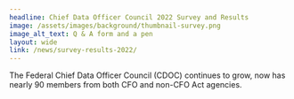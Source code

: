 ```yaml
---
headline: Chief Data Officer Council 2022 Survey and Results
image: /assets/images/background/thumbnail-survey.png
image_alt_text: Q & A form and a pen
layout: wide
link: /news/survey-results-2022/
---
```


The Federal Chief Data Officer Council (CDOC) continues to grow, now has nearly 90 members from both CFO and non-CFO Act agencies.